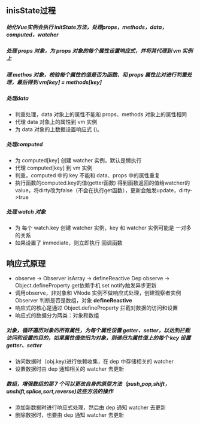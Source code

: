 ## inisState过程
##### 始化Vue实例会执行 initState方法，处理props，methods，data，computed，watcher
##### 处理 props 对象，为 props 对象的每个属性设置响应式，并将其代理到 vm 实例上
##### 理 methos 对象，校验每个属性的值是否为函数、和 props 属性比对进行判重处理，最后得到 vm[key] = methods[key]
##### 处理data
+ 判重处理，data 对象上的属性不能和 props、methods 对象上的属性相同
+ 代理 data 对象上的属性到 vm 实例
+ 为 data 对象的上数据设置响应式 ()。
##### 处理computed
+ 为 computed[key] 创建 watcher 实例，默认是懒执行
+ 代理 computed[key] 到 vm 实例
+ 判重，computed 中的 key 不能和 data、props 中的属性重复
+ 执行函数的computed.key的值(getter函数) 得到函数返回的值给watcher的value，将dirty改为false（不会在执行get函数），更新会触发update，dirty->true
##### 处理 watch 对象
+ 为 每个 watch.key 创建 watcher 实例，key 和 watcher 实例可能是 一对多 的关系
+ 如果设置了 immediate，则立即执行 回调函数

## 响应式原理
+ observe -> Observer isArray -> defineReactive Dep observe -> Object.defineProperty get依赖手机 set notify触发异步更新
+ 调用observe，非对象和 VNode 实例不做响应式处理，创建观察者实例 Observer 判断是否是数组，对象 __defineReactive__
+ 响应式的核心是通过 Object.defineProperty 拦截对数据的访问和设置
+ 响应式的数据分为两类：对象和数组
##### 对象，循环遍历对象的所有属性，为每个属性设置 getter、setter，以达到拦截访问和设置的目的，如果属性值依旧为对象，则递归为属性值上的每个 key 设置 getter、setter
+ 访问数据时（obj.key)进行依赖收集，在 dep 中存储相关的 watcher
+ 设置数据时由 dep 通知相关的 watcher 去更新
##### 数组，增强数组的那 7 个可以更改自身的原型方法（push,pop,shift，unshift,splice,sort,reverse)这些方法的操作
+ 添加新数据时进行响应式处理，然后由 dep 通知 watcher 去更新
+ 删除数据时，也要由 dep 通知 watcher 去更新
